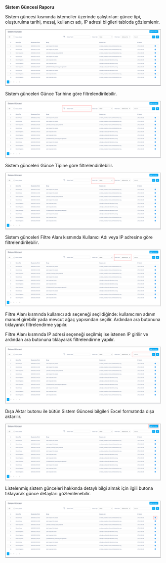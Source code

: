 **Sistem Güncesi Raporu**

Sistem güncesi kısmında istemciler üzerinde çalıştırılan: günce tipi, oluşturulma tarihi, mesaj, kullanıcı adı,
IP adresi bilgileri tabloda gözlemlenir.

![Filtre](images/sistem_guncesi_raporu/sistemguncesi.png)

Sistem günceleri Günce Tarihine göre filtrelendirilebilir.

![Filtre](images/sistem_guncesi_raporu/sistemguncesi1.png)

Sistem günceleri Günce Tipine göre filtrelendirilebilir.
 
![Filtre](images/sistem_guncesi_raporu/sistemguncesi2.png)

Sistem günceleri Filtre Alanı kısmında Kullanıcı Adı veya IP adresine göre filtrelendirilebilir.

![Filtre](images/sistem_guncesi_raporu/sistemguncesi3.png)

Filtre Alanı kısmında kullanıcı adı seçeneği seçildiğinde: kullanıcının adının manuel girebilir yada
 mevcut ağaç yapısından seçilir. Ardından ara butonuna tıklayarak filtrelendirme yapılır.
 
Filtre Alanı kısmında IP adresi seçeneği seçilmiş ise istenen IP girilir ve ardından ara butonuna 
tıklayarak filtrelendirme yapılır.
 
![Filtre](images/sistem_guncesi_raporu/sistemguncesi4.png)

Dışa Aktar butonu ile bütün Sistem Güncesi bilgileri Excel formatında dışa aktarılır.

![Filtre](images/sistem_guncesi_raporu/sistemguncesi5.png)

Listelenmiş sistem günceleri hakkında detaylı bilgi almak için ilgili butona tıklayarak günce detayları 
gözlemlenebilir.

![Filtre](images/sistem_guncesi_raporu/sistemguncesi6.png)
